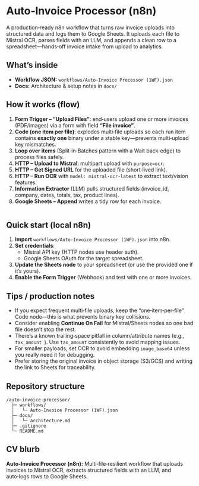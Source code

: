 # Auto‑Invoice Processor (n8n)

A production‑ready n8n workflow that turns raw invoice uploads into structured data and logs them to Google Sheets. It uploads each file to Mistral OCR, parses fields with an LLM, and appends a clean row to a spreadsheet—hands‑off invoice intake from upload to analytics.

## What’s inside
- **Workflow JSON:** `workflows/Auto-Invoice Processor (1WF).json`
- **Docs:** Architecture & setup notes in `docs/`

## How it works (flow)
1. **Form Trigger – “Upload Files”**: end‑users upload one or more invoices (PDF/images) via a form with field **“File invoice”**.
2. **Code (one item per file)**: explodes multi‑file uploads so each run item contains **exactly one** binary under a stable key—prevents multi‑upload key mismatches.
3. **Loop over items** (Split‑in‑Batches pattern with a Wait back‑edge) to process files safely.
4. **HTTP – Upload to Mistral**: multipart upload with `purpose=ocr`.
5. **HTTP – Get Signed URL** for the uploaded file (short‑lived link).
6. **HTTP – Run OCR** with `model: mistral-ocr-latest` to extract text/vision features.
7. **Information Extractor** (LLM) pulls structured fields (invoice_id, company, dates, totals, tax, product lines).
8. **Google Sheets – Append** writes a tidy row for each invoice.

```

```

## Quick start (local n8n)
1. **Import** `workflows/Auto-Invoice Processor (1WF).json` into n8n.
2. **Set credentials**:
   - Mistral API key (HTTP nodes use header auth).
   - Google Sheets OAuth for the target spreadsheet.
3. **Update the Sheets node** to your spreadsheet (or use the provided one if it’s yours).
4. **Enable the Form Trigger** (Webhook) and test with one or more invoices.

## Tips / production notes
- If you expect frequent multi‑file uploads, keep the “one‑item‑per‑file” Code node—this is what prevents binary key collisions.
- Consider enabling **Continue On Fail** for Mistral/Sheets nodes so one bad file doesn’t stop the rest.
- There’s a known trailing‑space pitfall in column/attribute names (e.g., `tax_amount `). Use `tax_amount` consistently to avoid mapping issues.
- For smaller payloads, set OCR to avoid embedding `image_base64` unless you really need it for debugging.
- Prefer storing the original invoice in object storage (S3/GCS) and writing the link to Sheets for traceability.

## Repository structure
```
/auto-invoice-processor/
  ├─ workflows/
  │   └─ Auto-Invoice Processor (1WF).json
  ├─ docs/
  │   └─ architecture.md
  ├─ .gitignore
  └─ README.md
```

## CV blurb
**Auto‑Invoice Processor (n8n):** Multi‑file‑resilient workflow that uploads invoices to Mistral OCR, extracts structured fields with an LLM, and auto‑logs rows to Google Sheets.
